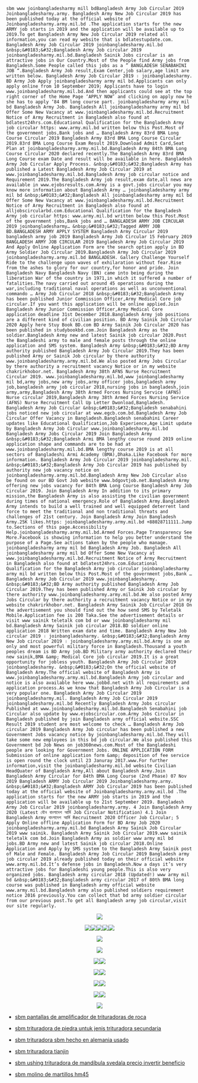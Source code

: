 
```
sbm www joinbangladesharmy mill bdBangladesh Army Job Circular 2019 Joinbangladesharmy.army. Bangladesh Army New Job Circular 2019 has been published today at the official website of Joinbangladesharmy.army.mil.bd .The application starts for the new ARMY job starts in 2019 and the application will be available up to 2019.To get Bangladesh Army New Job Circular 2019 related all information,you can read my website that is bdlatestupdate.com. Bangladesh Army Job Circular 2019 joinbangladesharmy.mil.bd &nbsp;&#0183;&#32;Bangladesh Army Job circular 2019 joinbangladesharmy.mil.bd.Bangladesh Sainik Jobs circular is an attractive jobs in Our Country.Most of the People find Army jobs from Bangladesh.Some People called this jobs as a ” BANGLADESH SENABAHINI JOB “.Bangladesh Army Job result,Exam Center,job salary,age limit are written below. Bangladesh Army Job Circular 2019 । joinbangladesharmy. BD Army Job Apply joinbangladesharmy army mil bd.Applicants can only apply online from 10 September 2019; Applicants have to login www.joinbangladesharmy.mil.bd.And then applicants could see at the top right corner of the Home Page ‘APPLY NOW’ and clicking on apply now he she has to apply ‘84 BM long course part. joinbangladesharmy army mil bd Bangladesh Army Job. Bangladesh All joinbangladesharmy army mil bd Offer Some New Vacancy at www.joinbangladesharmy.mil.bd.Recruitment Notice of Army Recruitment in Bangladesh also found at bdlatest24hrs.com.Educational Qualification for the Bangladesh Army job circular https: www.army.mil.bd written below this Post.Most of the government jobs,Bank jobs and … Bangladesh Army 83rd BMA Long Course Circular 2019 Bangladesh Army 83rd BMA Long Course Circular 2019.83rd BMA Long Course Exam Result 2019.Download Admit Card,Seat Plan at joinbangladesharmy.army.mil.bd.Bangladesh Army 84th BMA Long Course Circular 2020 declared recently.The Bangladesh Army 83rd BMA Long Course exam Date and result will be available in here. Bangladesh Army Job Circular Apply Process. &nbsp;&#0183;&#32;Bangladesh Army has published a Latest Bangladesh Army Job Circular 2019 at www.joinbangladesharmy.mil.bd.Bangladesh Army job circular notice and Requirement 2019.The Bangladesh Army job result,exam date,all news are available in www.ejobsresults.com.Army is a govt.jobs circular you may know more information about Bangladesh Army … joinbangladesharmy army mil bd &nbsp;&#0183;&#32;Bangladesh All joinbangladesharmy army mil bd Offer Some New Vacancy at www.joinbangladesharmy.mil.bd.Recruitment Notice of Army Recruitment in Bangladesh also found at alljobscircularbd.com.Educational Qualification for the Bangladesh Army job circular https: www.army.mil.bd written below this Post.Most of the government jobs,Bank jobs and … BANGLADESH ARMY JOB CIRCULAR 2019 joinbangladesharmy… &nbsp;&#0183;&#32;Tagged ARMY JOB BD.BANGLADESH ARMY APPLY SYSTEM Bangladesh Army Circular 2019 bangladesh army job 2019 Bangladesh Army Job Circular 15 February 2019 BANGLADESH ARMY JOB CIRCULAR 2019 Bangladesh Army Job Circular 2019 And Apply Online Application Form are the search option apply in BD Army Soldier Job Circular 2019.Bangladesh Army Job Circular 2019 joinbangladesharmy.army.mil.bd BANGLADESH. Gallery Challenge Yourself Ride to the challenge upon waves of exhilaration without fear.Rise from the ashes to glory for our country,for honor and pride. Join Bangladesh Navy Bangladesh Navy (BN) came into being during the liberation War of the country in 1971,in which it suffered a number of fatalities.The navy carried out around 45 operations during the war,including traditional naval operations as well as unconventional commando … Army Job Circular 2018 &nbsp;&#0183;&#32;Bangladesh Army has been published Junior Commission Officer,Army Medical Core job circular.If you want this application will be online applied.Join Bangladesh Army Junior Commission Officer,Army Medical Core application deadline 31st December 2018.Bangladesh Army job positions are a different kind of civilian position. BD Army Sainik Job Circular 2020 Apply here Stuy Book BD.com BD Army Sainik Job Circular 2020 has been published in studybookbd.com.Join Bangladesh Army as the soldier.Bangladesh Army new and latest Sainik job circular 2020.Post the Bangladeshi army to male and female posts through the online application and SMS system. Bangladesh Army &nbsp;&#0183;&#32;BD Army authority published Bangladesh Army Job Circular 2019.They has been published Army or Sainik Job circular by there authority www.joinbangladesharmy.army.mil.bd.We also posted Army Jobs Circular by there authority a recruitment vacancy Notice or in my website chakrirkhobor.net. Bangladesh Army 38th AFNS Nurse Recruitment Circular 2019. www.joinbangladesharmy.mil.bd,www joinbangladesharmy mil bd,army jobs,new army jobs,army officer jobs,bangladesh army job,bangladesh army job circular 2018,nursing jobs in bangladesh,join army,army,Bangladesh Army 38th Armed Forces Nursing Service (AFNS) Nurse circular 2019,Bangladesh Army 38th Armed Forces Nursing Service (AFNS) Nurse Recruitment Call Up Letter Dwonload,Bangladesh. Bangladesh Army Job Circular &nbsp;&#0183;&#32;Bangladesh senabahini jobs noticed new job circular at www.egcb.com.bd.Bangladesh Army Job Circular Offer Vacancy in Bangladesh.Bangladesh senabahini Career updates like Educational Qualification,Job Experience,Age Limit update by Bangladesh Army Job Circular www.joinbangladesharmy.mil.bd Bangladesh Army Jobs Circular 2019 Join Bangladesh Army &nbsp;&#0183;&#32;Bangladesh Armi BMA lengthy course round 2019 online application shape and commands are to be had at www.joinbangladesharmy.mil.bd.BMA lengthy course 2019 is at all sectors of Bangladeshi Armi Academy (BMA),Dhaka.Like Facebook for more information. Bangladesh Army Job Circular 2019 joinbangladesharmy.mil. &nbsp;&#0183;&#32;Bangladesh Army Job Circular 2019 has published by authority new job vacancy notice on joinbangladesharmy.army.mil.bd.Bangladesh Army New Job Circular also be found on our BD Govt Job website www.bdgovtjob.net.Bangladesh Army offering new jobs vacancy for 84th BMA Long Course Bangladesh Army Job Circular 2019. Join Bangladesh Army In addition to its primary mission,the Bangladesh Army is also assisting the civilian government during times of national emergency.Role of Bangladesh Army.Bangladesh Army intends to build a well trained and well equipped deterrent land force to meet the traditional and non traditional threats and challenges of 21st century. Join Bangladesh Army Join Bangladesh Army.25K likes.https: joinbangladesharmy.army.mil.bd +88028711111.Jump to.Sections of this page.Accessibility Help.joinbangladesharmy.army.mil.bd.Armed Forces.Page Transparency See More.Facebook is showing information to help you better understand the purpose of a Page.See actions taken by the people who manage. joinbangladesharmy army mil bd Bangladesh Army Job. Bangladesh All joinbangladesharmy army mil bd Offer Some New Vacancy at www.joinbangladesharmy.mil.bd.Recruitment Notice of Army Recruitment in Bangladesh also found at bdlatest24hrs.com.Educational Qualification for the Bangladesh Army job circular joinbangladesharmy army mil bd written below this Post.Most of the government jobs,Bank … Bangladesh Army Job Circular 2019 www.joinbangladesharmy. &nbsp;&#0183;&#32;BD Army authority published Bangladesh Army Job Circular 2019.They has been published Army or Sainik Job circular by there authority www.joinbangladesharmy.army.mil.bd.We also posted Army Jobs Circular by there authority a recruitment vacancy Notice or in my website chakrirkhobor.net. Bangladesh Army Sainik Job Circular 2018 On the advertisement you should find out the how send SMS by Teletalk Mobile.Application fee is 200 Taka.See the advertisement details or visit www sainik teletalk com bd or www joinbangladesharmy mil bd.Bangladesh Army Sainik job circular 2018.BD soldier online application 2018 Written exam date and time. Bangladesh Army New Job circular 2019 । joinbangladesharmy. &nbsp;&#0183;&#32;Bangladesh Army New Job circular 2019 । joinbangladesharmy.army.mil.bd.Army is one an only and most powerful military force in Bangladesh.Thousand a youth peoples dream is BD Army job.BD Military army authority declared their new sainik,BMA &amp; Medical Core job circular 2019.It is a great opportunity for jobless youth. Bangladesh Army Job Circular 2019 joinbangladesharmy. &nbsp;&#0183;&#32;On the official website of Bangladesh Army.The official website of Bangladesh Army is www.joinbangladesharmy.army.mil.bd.Bangladesh Army job circular and notice is also available here www.jobbd.net with all requirements and application process.As we know that Bangladesh Army Job Circular is a very popular one. Bangladesh Army Job Circular 2019 joinbangladesharmy.mil. Bangladesh Army Job Circular 2019 joinbangladesharmy.mil.bd Recently Bangladesh Army Jobs circular Published at www.joinbangladesharmy.mil.bd.Bangladesh Senabahini job Circular also update by www.ejobscircular.com.Army Jobs Circular in Bangladesh published by join Bangladesh army official website.SSC Result 2019 student are most welcome to check … Bangladesh Army Job circular 2019 Bangladesh Army Job circular has been published a new Government Jobs vacancy notice by joinbangladesharmy.mil.bd.They will take some new employees in this bd job circular.We also published this Government bd Job News on job360news.com.Most of the Bangladeshi people are looking for Government Jobs. ONLINE APPLICATION FORM Submission of online application form &amp; deposition of fee service is open round the clock until 23 Januray 2017.www.For further information,visit the joinbangladesharmy.mil.bd website Civilian HeadQuater of Bangladesh Army,All about Bangladesh Army.Join Bangladesh Army Circular for 84th BMA Long Course (2nd Phase) 07 Nov 2019 Bangladesh ARMY Job Circular 2019 Joinbangladesharmy.army. &nbsp;&#0183;&#32;Bangladesh ARMY Job Circular 2019 has been published today at the official website of Joinbangladesharmy.army.mil.bd .The application starts for the new ARMY job starts in 2019 and the application will be available up to 21st September 2019. Bangladesh Army Job Circular 2019 joinbangladesharmy.army. 4 Join Bangladesh Army 2020 (Latest যৌন বাংলাদেশ আর্মি Job Circular Notification) 4.1 Join Bangladesh Army বাংলাদেশ আর্মি Recruitment 2020 Officer Job Circular; 5 Apply Online offline Application Form for BD Army Job 2020 joinbangladesharmy.army.mil.bd Bangladesh Army Sainik Job Circular 2019 www sainik. Bangladesh Army Sainik Job Circular 2019.www sainik teletalk com bd.Join Bangladesh Army as soldier www army mil bd jobs.BD Army new and latest Sainik job circular 2018.Online Application and Apply by SMS system to the Bangladesh Army Sainik post of Male and Female. Bangladesh Army Job Circular 2019 Bangladesh army job circular 2019 already published today on their official website www.army.mil.bd.It’s defense jobs in Bangladesh.Now a days it’s very attractive jobs for Bangladeshi young people.This is also very organized jobs. Bangladesh army circular 2018 (Updated!) www army mil bd &nbsp;&#0183;&#32;Bangladesh army circular 2017 of 80th BMA long course was published in Bangladesh army official website www.army.mil.bd.Bangladesh army also published soldiers requirement notice 2016 previously.You can collect that bd army soldier circular from our previous post.To get all Bangladesh army job circular,visit our site regularly. 
```

<div align="center">

<a href="https://es-crusher.shibang-china.com/github&k=sbm+www+joinbangladesharmy+mill+bd"><img src="https://static.shibang-china.com/es/crusher/logo.jpg"></a>

<a href="https://es-crusher.shibang-china.com/github&k=sbm+www+joinbangladesharmy+mill+bd"><img src="https://static.shibang-china.com/es/crusher/index.jpg"></a><a href="https://es-crusher.shibang-china.com/material.htmlgithub&k=sbm+www+joinbangladesharmy+mill+bd"><img src="https://static.shibang-china.com/es/crusher/material.jpg"></a><a href="https://es-crusher.shibang-china.com/application.htmlgithub&k=sbm+www+joinbangladesharmy+mill+bd"><img src="https://static.shibang-china.com/es/crusher/application.jpg"></a><a href="https://es-crusher.shibang-china.com/aboutus.htmlgithub&k=sbm+www+joinbangladesharmy+mill+bd"><img src="https://static.shibang-china.com/es/crusher/aboutus.jpg"></a><a href="https://es-crusher.shibang-china.com/contact.htmlgithub&k=sbm+www+joinbangladesharmy+mill+bd"><img src="https://static.shibang-china.com/es/crusher/contact.jpg"></a>

<a href="https://es-crusher.shibang-china.com/github&k=sbm+www+joinbangladesharmy+mill+bd"><img src="https://static.shibang-china.com/es/crusher/banner.jpg"></a>

<a href="https://swt.shibang-china.com/github&k=sbm+www+joinbangladesharmy+mill+bd"><img src="https://static.shibang-china.com/es/crusher/text.jpg"></a>

<a href="https://swt.shibang-china.com/github&k=sbm+www+joinbangladesharmy+mill+bd"><img src="https://static.shibang-china.com/es/crusher/chat.jpg"></a><a href="https://es-crusher.shibang-china.com/contact.htmlgithub&k=sbm+www+joinbangladesharmy+mill+bd"><img src="https://static.shibang-china.com/es/crusher/message.jpg"></a>

<a href="https://es-crusher.shibang-china.com/products/pe.htmlgithub&k=sbm+www+joinbangladesharmy+mill+bd"><img src="https://static.shibang-china.com/es/crusher/pe.jpg"></a><a href="https://es-crusher.shibang-china.com/products/pf.htmlgithub&k=sbm+www+joinbangladesharmy+mill+bd"><img src="https://static.shibang-china.com/es/crusher/pf.jpg"></a>

<a href="https://es-crusher.shibang-china.com/products/hpt.htmlgithub&k=sbm+www+joinbangladesharmy+mill+bd"><img src="https://static.shibang-china.com/es/crusher/hpt.jpg"></a><a href="https://es-crusher.shibang-china.com/products/vsi.htmlgithub&k=sbm+www+joinbangladesharmy+mill+bd"><img src="https://static.shibang-china.com/es/crusher/vsi.jpg"></a>

<a href="https://es-crusher.shibang-china.com/products/klv.htmlgithub&k=sbm+www+joinbangladesharmy+mill+bd"><img src="https://static.shibang-china.com/es/crusher/klv.jpg"></a><a href="https://es-crusher.shibang-china.com/products/portable.htmlgithub&k=sbm+www+joinbangladesharmy+mill+bd"><img src="https://static.shibang-china.com/es/crusher/portable.jpg"></a>

<a href="https://swt.shibang-china.com/github&k=sbm+www+joinbangladesharmy+mill+bd"><img src="https://static.shibang-china.com/es/crusher/case.jpg"></a>

</div>


* [sbm pantallas de amplificador de trituradoras de roca](sbm%20pantallas%20de%20amplificador%20de%20trituradoras%20de%20roca.md)

* [sbm trituradora de piedra untuk jenis trituradora secundaria](sbm%20trituradora%20de%20piedra%20untuk%20jenis%20trituradora%20secundaria.md)

* [sbm trituradora sbm hecho en alemania usado](sbm%20trituradora%20sbm%20hecho%20en%20alemania%20usado.md)

* [sbm trituradora tianjin](sbm%20trituradora%20tianjin.md)

* [sbm ushing trituradora de mandíbula svedala precio invertir beneficio](sbm%20ushing%20trituradora%20de%20mand%C3%ADbula%20svedala%20precio%20invertir%20beneficio.md)

* [sbm molino de martillos hm45](sbm%20molino%20de%20martillos%20hm45.md)